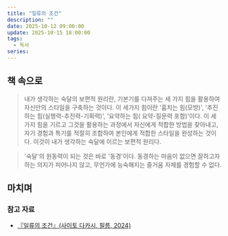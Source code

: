 ```yaml
---
title: "일류의 조건"
description: ""
date: 2025-10-12 09:00:00
update: 2025-10-15 18:00:00
tags:
  - 독서
series: 
---
```


## 책 속으로

> 내가 생각하는 숙달의 보편적 원리란, 기본기를 다져주는 세 가지 힘을 활용하여 자신만의 스타일을 구축하는 것이다. 이 세가지 힘이란 '훔치는 힘(모방)', '추진하는 힘(실행력-추진력-기획력)', '요약하는 힘(
> 요약-질문력 포함)'이다. 이 세 가지 힘을 기르고 그것을 활용하는 과정에서 자신에게 적합한 방법을 찾아내고, 자기 경험과 특기를 적절히 조합하여 본인에게 적합한 스타일을 완성하는 것이다. 이것이 내가 생각하는
> 숙달에 이르는 보편적 원리다.

> '숙달'의 원동력이 되는 것은 바로 '동경'이다. 동경하는 마음이 없으면 잘하고자 하는 의지가 피어나지 않고, 무언가에 능숙해지는 즐거움 자체를 경험할 수 없다.

## 마치며

### 참고 자료

- [『일류의 조건』(사이토 다카시, 필름, 2024)](https://product.kyobobook.co.kr/detail/S000212731482)
